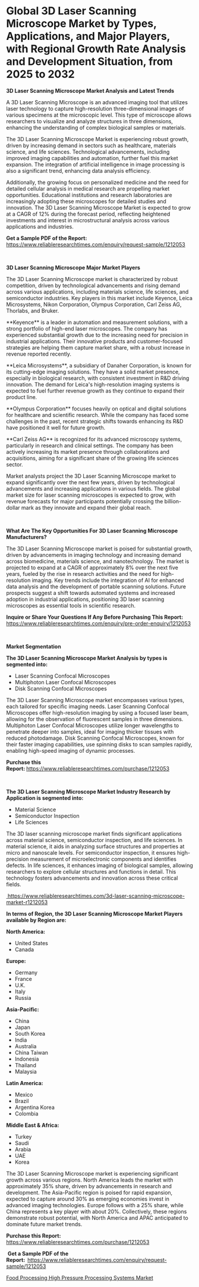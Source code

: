 <p><h1>Global 3D Laser Scanning Microscope Market by Types, Applications, and Major Players, with Regional Growth Rate Analysis and Development Situation, from 2025 to 2032</h1></p><p><strong>3D Laser Scanning Microscope Market Analysis and Latest Trends</strong></p>
<p><p>A 3D Laser Scanning Microscope is an advanced imaging tool that utilizes laser technology to capture high-resolution three-dimensional images of various specimens at the microscopic level. This type of microscope allows researchers to visualize and analyze structures in three dimensions, enhancing the understanding of complex biological samples or materials.</p><p>The 3D Laser Scanning Microscope Market is experiencing robust growth, driven by increasing demand in sectors such as healthcare, materials science, and life sciences. Technological advancements, including improved imaging capabilities and automation, further fuel this market expansion. The integration of artificial intelligence in image processing is also a significant trend, enhancing data analysis efficiency.</p><p>Additionally, the growing focus on personalized medicine and the need for detailed cellular analysis in medical research are propelling market opportunities. Educational institutions and research laboratories are increasingly adopting these microscopes for detailed studies and innovation. The 3D Laser Scanning Microscope Market is expected to grow at a CAGR of 12% during the forecast period, reflecting heightened investments and interest in microstructural analysis across various applications and industries.</p></p>
<p><strong>Get a Sample PDF of the Report:&nbsp;</strong> <a href="https://www.reliableresearchtimes.com/enquiry/request-sample/1212053?utm_campaign=3264&utm_medium=2&utm_source=Github&utm_content=ia&utm_term=24032025&utm_id=3d-laser-scanning-microscope">https://www.reliableresearchtimes.com/enquiry/request-sample/1212053</a></p>
<p>&nbsp;</p>
<p><strong>3D Laser Scanning Microscope Major Market Players</strong></p>
<p><p>The 3D Laser Scanning Microscope market is characterized by robust competition, driven by technological advancements and rising demand across various applications, including materials science, life sciences, and semiconductor industries. Key players in this market include Keyence, Leica Microsystems, Nikon Corporation, Olympus Corporation, Carl Zeiss AG, Thorlabs, and Bruker.</p><p>**Keyence** is a leader in automation and measurement solutions, with a strong portfolio of high-end laser microscopes. The company has experienced substantial growth due to the increasing need for precision in industrial applications. Their innovative products and customer-focused strategies are helping them capture market share, with a robust increase in revenue reported recently.</p><p>**Leica Microsystems**, a subsidiary of Danaher Corporation, is known for its cutting-edge imaging solutions. They have a solid market presence, especially in biological research, with consistent investment in R&D driving innovation. The demand for Leica's high-resolution imaging systems is expected to fuel further revenue growth as they continue to expand their product line.</p><p>**Olympus Corporation** focuses heavily on optical and digital solutions for healthcare and scientific research. While the company has faced some challenges in the past, recent strategic shifts towards enhancing its R&D have positioned it well for future growth. </p><p>**Carl Zeiss AG** is recognized for its advanced microscopy systems, particularly in research and clinical settings. The company has been actively increasing its market presence through collaborations and acquisitions, aiming for a significant share of the growing life sciences sector.</p><p>Market analysts project the 3D Laser Scanning Microscope market to expand significantly over the next few years, driven by technological advancements and increasing applications in various fields. The global market size for laser scanning microscopes is expected to grow, with revenue forecasts for major participants potentially crossing the billion-dollar mark as they innovate and expand their global reach.</p></p>
<p>&nbsp;</p>
<p><strong>What Are The Key Opportunities For 3D Laser Scanning Microscope Manufacturers?</strong></p>
<p><p>The 3D Laser Scanning Microscope market is poised for substantial growth, driven by advancements in imaging technology and increasing demand across biomedicine, materials science, and nanotechnology. The market is projected to expand at a CAGR of approximately 8% over the next five years, fueled by the rise in research activities and the need for high-resolution imaging. Key trends include the integration of AI for enhanced data analysis and the development of portable scanning solutions. Future prospects suggest a shift towards automated systems and increased adoption in industrial applications, positioning 3D laser scanning microscopes as essential tools in scientific research.</p></p>
<p><strong>Inquire or Share Your Questions If Any Before Purchasing This Report:</strong> <a href="https://www.reliableresearchtimes.com/enquiry/pre-order-enquiry/1212053?utm_campaign=3264&utm_medium=2&utm_source=Github&utm_content=ia&utm_term=24032025&utm_id=3d-laser-scanning-microscope">https://www.reliableresearchtimes.com/enquiry/pre-order-enquiry/1212053</a></p>
<p>&nbsp;</p>
<p><strong>Market Segmentation</strong></p>
<p><strong>The 3D Laser Scanning Microscope Market Analysis by types is segmented into:</strong></p>
<p><ul><li>Laser Scanning Confocal Microscopes</li><li>Multiphoton Laser Confocal Microscopes</li><li>Disk Scanning Confocal Microscopes</li></ul></p>
<p><p>The 3D Laser Scanning Microscope market encompasses various types, each tailored for specific imaging needs. Laser Scanning Confocal Microscopes offer high-resolution imaging by using a focused laser beam, allowing for the observation of fluorescent samples in three dimensions. Multiphoton Laser Confocal Microscopes utilize longer wavelengths to penetrate deeper into samples, ideal for imaging thicker tissues with reduced photodamage. Disk Scanning Confocal Microscopes, known for their faster imaging capabilities, use spinning disks to scan samples rapidly, enabling high-speed imaging of dynamic processes.</p></p>
<p><strong>Purchase this Report:&nbsp;</strong><a href="https://www.reliableresearchtimes.com/purchase/1212053?utm_campaign=3264&utm_medium=2&utm_source=Github&utm_content=ia&utm_term=24032025&utm_id=3d-laser-scanning-microscope">https://www.reliableresearchtimes.com/purchase/1212053</a></p>
<p>&nbsp;</p>
<p><strong>The 3D Laser Scanning Microscope Market Industry Research by Application is segmented into:</strong></p>
<p><ul><li>Material Science</li><li>Semiconductor Inspection</li><li>Life Sciences</li></ul></p>
<p><p>The 3D laser scanning microscope market finds significant applications across material science, semiconductor inspection, and life sciences. In material science, it aids in analyzing surface structures and properties at micro and nanoscale levels. For semiconductor inspection, it ensures high-precision measurement of microelectronic components and identifies defects. In life sciences, it enhances imaging of biological samples, allowing researchers to explore cellular structures and functions in detail. This technology fosters advancements and innovation across these critical fields.</p></p>
<p><a href="https://www.reliableresearchtimes.com/3d-laser-scanning-microscope-market-r1212053?utm_campaign=3264&utm_medium=2&utm_source=Github&utm_content=ia&utm_term=24032025&utm_id=3d-laser-scanning-microscope">&nbsp;https://www.reliableresearchtimes.com/3d-laser-scanning-microscope-market-r1212053</a></p>
<p><strong>In terms of Region, the 3D Laser Scanning Microscope Market Players available by Region are:</strong></p>
<p>
    <p> <strong> North America: </strong>
        <ul>
            <li>United States</li>
            <li>Canada</li>
        </ul>
        </p> 
    <p> <strong> Europe: </strong>
        <ul>
            <li>Germany</li>
            <li>France</li>
            <li>U.K.</li>
            <li>Italy</li>
            <li>Russia</li>
        </ul>
        </p> 
    <p> <strong> Asia-Pacific: </strong>
        <ul>
            <li>China</li>
            <li>Japan</li>
            <li>South Korea</li>
            <li>India</li>
            <li>Australia</li>
            <li>China Taiwan</li>
            <li>Indonesia</li>
            <li>Thailand</li>
            <li>Malaysia</li>
        </ul>
        </p> 
    <p> <strong> Latin America: </strong>
        <ul>
            <li>Mexico</li>
            <li>Brazil</li>
            <li>Argentina Korea</li>
            <li>Colombia</li>
        </ul>
        </p> 
    <p> <strong> Middle East & Africa: </strong>
        <ul>
            <li>Turkey</li>
            <li>Saudi</li>
            <li>Arabia</li>
            <li>UAE</li>
            <li>Korea</li>
        </ul>
    </p>
    </p>
<p><p>The 3D Laser Scanning Microscope market is experiencing significant growth across various regions. North America leads the market with approximately 35% share, driven by advancements in research and development. The Asia-Pacific region is poised for rapid expansion, expected to capture around 30% as emerging economies invest in advanced imaging technologies. Europe follows with a 25% share, while China represents a key player with about 20%. Collectively, these regions demonstrate robust potential, with North America and APAC anticipated to dominate future market trends.</p></p>
<p><strong>Purchase this Report: </strong><a href="https://www.reliableresearchtimes.com/purchase/1212053?utm_campaign=3264&utm_medium=2&utm_source=Github&utm_content=ia&utm_term=24032025&utm_id=3d-laser-scanning-microscope">https://www.reliableresearchtimes.com/purchase/1212053</a></p>
<p>&nbsp;<strong>Get a Sample PDF of the Report:&nbsp;&nbsp;</strong><a href="https://www.reliableresearchtimes.com/enquiry/request-sample/1212053?utm_campaign=3264&utm_medium=2&utm_source=Github&utm_content=ia&utm_term=24032025&utm_id=3d-laser-scanning-microscope">https://www.reliableresearchtimes.com/enquiry/request-sample/1212053</a></p>
<p><strong></strong></p>
<p><p><a href="https://github.com/voetzeszuh/Market-Research-Report-List-1/blob/main/food-processing-high-pressure-processing-systems-market.md?utm_campaign=3264&utm_medium=2&utm_source=Github&utm_content=ia&utm_term=24032025&utm_id=3d-laser-scanning-microscope">Food Processing High Pressure Processing Systems Market</a></p></p>
